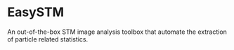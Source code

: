 # EasySTM

An out-of-the-box STM image analysis toolbox that automate the extraction of particle related statistics.
